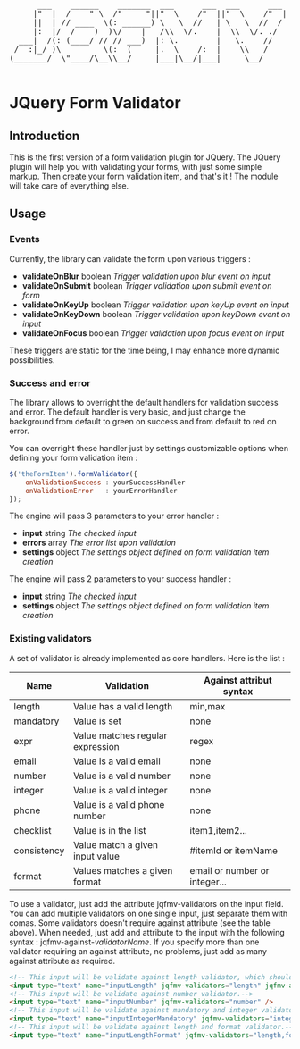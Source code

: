 <pre>
      ___    ______    _______  ___      ___  ___      ___ 
     |"  |  /    " \  /"     "||"  \    /"  ||"  \    /"  |
     ||  | // ____  \(: ______) \   \  //   | \   \  //  / 
     |:  |/  /    )  )\/    |   /\\  \/.    |  \\  \/. ./  
  ___|  /(: (____/ // // ___)  |: \.        |   \.    //   
 /  :|_/ )\         \(:  (     |.  \    /:  |    \\   /    
(_______/  \"____/\__\\__/     |___|\__/|___|     \__/     
                                                           
</pre>

# JQuery Form Validator


## Introduction
This is the first version of a form validation plugin for JQuery.
The JQuery plugin will help you with validating your forms, with just some
simple markup. Then create your form validation item, and that's it !
The module will take care of everything else.

## Usage

### Events
Currently, the library can validate the form upon various triggers :

+ **validateOnBlur**    boolean *Trigger validation upon blur event on input*
+ **validateOnSubmit**  boolean *Trigger validation upon submit event on form*
+ **validateOnKeyUp**   boolean *Trigger validation upon keyUp event on input*
+ **validateOnKeyDown** boolean *Trigger validation upon keyDown event on input*
+ **validateOnFocus**   boolean *Trigger validation upon focus event on input*

These triggers are static for the time being, I may enhance more dynamic possibilities.

### Success and error
The library allows to overright the default handlers for validation success and error.
The default handler is very basic, and just change the background from default to green
on success and from default to red on error.

You can overright these handler just by settings customizable options when defining your
form validation item :

```javascript
$('theFormItem').formValidator({
    onValidationSuccess : yourSuccessHandler
    onValidationError   : yourErrorHandler
});
```

The engine will pass 3 parameters to your error handler :

+ **input**    string *The checked input*
+ **errors**   array  *The error list upon validation*
+ **settings** object *The settings object defined on form validation item creation*

The engine will pass 2 parameters to your success handler :

+ **input**    string *The checked input*
+ **settings** object *The settings object defined on form validation item creation*

### Existing validators
A set of validator is already implemented as core handlers. Here is the list :

| Name       | Validation                       | Against attribut syntax       |
| ---------- | -------------------------------- | ----------------------------- |
| length     | Value has a valid length         | min,max                       |
| mandatory  | Value is set                     | none                          | 
| expr       | Value matches regular expression | regex                         |
| email      | Value is a valid email           | none                          |
| number     | Value is a valid number          | none                          |
| integer    | Value is a valid integer         | none                          |
| phone      | Value is a valid phone number    | none                          |
| checklist  | Value is in the list             | item1,item2...                |
| consistency| Value match a given input value  | #itemId or itemName           |
| format     | Values matches a given format    | email or number or integer... |

To use a validator, just add the attribute jqfmv-validators on the input field. You can add multiple validators
on one single input, just separate them with comas.
Some validators doesn't require against attribute (see the table above). When needed, just add 
and attribute to the input with the following syntax : jqfmv-against-*validatorName*.
If you specify more than one validator requiring an against attribute, no problems, just add as many
against attribute as required.

```html
<!-- This input will be validate against length validator, which should be at list 1. -->
<input type="text" name="inputLength" jqfmv-validators="length" jqfmv-against-length="1," />
<!-- This input will be validate against number validator.-->
<input type="text" name="inputNumber" jqfmv-validators="number" />
<!-- This input will be validate against mandatory and integer validator.-->
<input type="text" name="inputIntegerMandatory" jqfmv-validators="integer,mandatory" />
<!-- This input will be validate against length and format validator.-->
<input type="text" name="inputLengthFormat" jqfmv-validators="length,format" jqfmv-against-length="10,15" jqfmv-against-format="number" />
```

